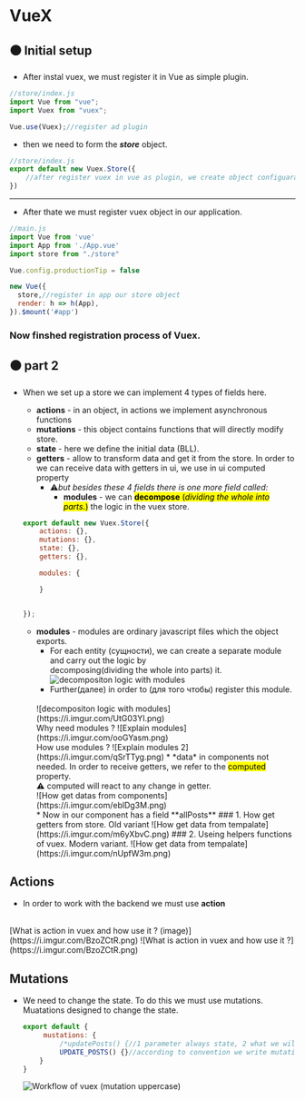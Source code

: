 # VueX

## ⚫ Initial setup

* After instal vuex, we must register it in Vue as simple plugin.
```javascript
//store/index.js
import Vue from "vue";
import Vuex from "vuex";

Vue.use(Vuex);//register ad plugin
```
* then we need to form the ***store*** object.
```javascript
//store/index.js
export default new Vuex.Store({
    //after register vuex in vue as plugin, we create object configuaration for vuex.
})
```
<hr/>

* After thate we must register vuex object in our application.
```javascript
//main.js
import Vue from 'vue'
import App from './App.vue'
import store from "./store"

Vue.config.productionTip = false

new Vue({
  store,//register in app our store object
  render: h => h(App),
}).$mount('#app')

```

### Now finshed registration process of Vuex.

## ⚫ part 2

* When we set up a store we can implement 4 types of fields here.
    * **actions** - in an object, in actions we implement asynchronous functions
    * **mutations** - this object contains functions that will directly modify store.
    * **state** - here we define the initial data (BLL).
    * **getters** - allow to transform data and get it from the store. In order to we can receive data with getters in ui, we use in ui computed property
        * ⚠*but besides these 4 fields there is one more field called:*
            * **modules** - we can  <span style="background: yellow; color: black;">**decompose** (*dividing the whole into parts.*)</span> the logic in the vuex store.
    ```javascript
    export default new Vuex.Store({
        actions: {},
        mutations: {},
        state: {},
        getters: {},

        modules: {

        }


    });

    ```

    * **modules** -  modules are ordinary javascript files which the object exports.
        * For each entity (сущности), we can create a separate module and carry out the logic by decomposing(dividing the whole into parts) it.
        ![decompositon logic with modules](https://i.imgur.com/LgwEp2M.png)
        * Further(далее) in order to (для того чтобы) register this module.
        <br/>
        ![decompositon logic with modules](https://i.imgur.com/UtG03YI.png)
        <br/>
        Why need modules ?
        ![Explain modules](https://i.imgur.com/ooGYasm.png)
        <br/>
        How use modules ?
        ![Explain modules 2](https://i.imgur.com/qSrTTyg.png)
        * *data* in components not needed. In order to receive getters, we refer to the <span style="background: yellow; color: black;">computed</span> property.
        <br/>
        ⚠ computed will react to any change in getter.
        <br/>
        ![How get datas from components](https://i.imgur.com/eblDg3M.png)
        <br/>
        * Now in our component has a field **allPosts**
        ### 1. How get getters from store. Old variant
        ![How get data from tempalate](https://i.imgur.com/m6yXbvC.png)
        ### 2. Useing helpers functions of vuex. Modern variant.
        ![How get data from tempalate](https://i.imgur.com/nUpfW3m.png)


## Actions
* In order to work with the backend we must use **action**
<br/>
[What is action in vuex and how use it ? (image)](https://i.imgur.com/BzoZCtR.png)
![What is action in vuex and how use it ?](https://i.imgur.com/BzoZCtR.png)

## Mutations
 * We need to change the state. To do this we must use mutations. <br/>
    Muatations designed to change the state.

    ```javascript
    export default {
         mustations: {
             /*updatePosts() {//1 parameter always state, 2 what we will transfer to it}*/
             UPDATE_POSTS() {}//according to convention we write mutation name uppercase
        }
    }
    ```
    ![Workflow of vuex (mutation uppercase)](https://miro.medium.com/max/4660/1*fZqgEDSsxBfj25s-eL0bMQ.png)

    




        


        
